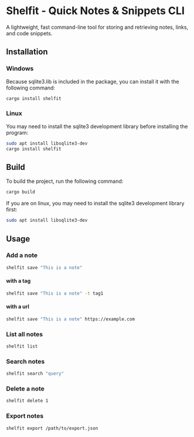# Shelfit - Quick Notes & Snippets CLI

A lightweight, fast command-line tool for storing and retrieving notes, links, and code snippets.

## Installation

### Windows
Because sqlite3.lib is included in the package, you can install it with the following command:
```bash
cargo install shelfit
```

### Linux
You may need to install the sqlite3 development library before installing the program:
```bash
sudo apt install libsqlite3-dev
cargo install shelfit
```

## Build 
To build the project, run the following command:
```bash
cargo build
```
If you are on linux, you may need to install the sqlite3 development library first:
```bash
sudo apt install libsqlite3-dev
```

## Usage

### Add a note
```bash
shelfit save "This is a note"
```
#### with a tag
```bash
shelfit save "This is a note" -t tag1
```
#### with a url
```bash
shelfit save "This is a note" https://example.com
```

### List all notes
```bash
shelfit list
```

### Search notes
```bash
shelfit search "query"
```

### Delete a note
```bash
shelfit delete 1
```

### Export notes
```bash
shelfit export /path/to/export.json
```